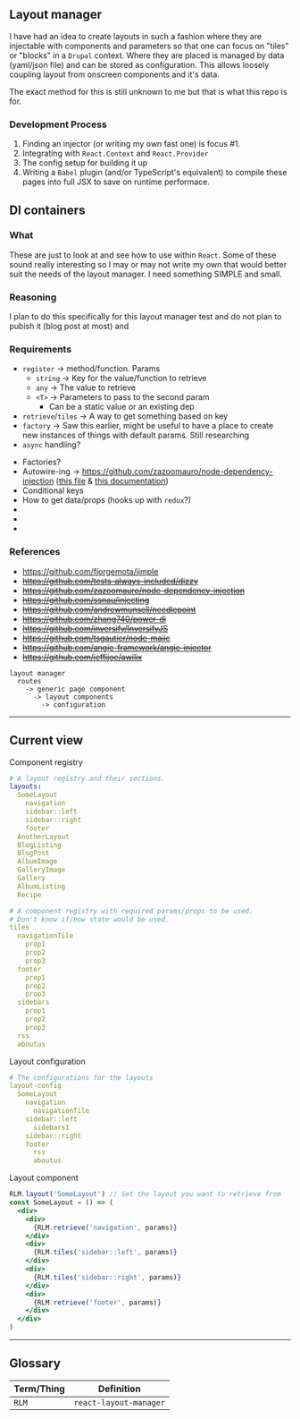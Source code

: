 ## Layout manager
I have had an idea to create layouts in such a fashion where they are injectable with components and parameters so that one can focus on "tiles" or "blocks" in a `Drupal` context. Where they are placed is managed by data (yaml/json file) and can be stored as configuration. This allows loosely coupling layout from onscreen components and it's data.

The exact method for this is still unknown to me but that is what this repo is for.

### Development Process
1. Finding an injector (or writing my own fast one) is focus #1.
1. Integrating with `React.Context` and `React.Provider`
1. The config setup for building it up
1. Writing a `Babel` plugin (and/or TypeScript's equivalent) to compile these pages into full JSX to save on runtime performace.

## DI containers
### What
These are just to look at and see how to use within `React`. Some of these sound really interesting so I may or may not write my own that would better suit the needs of the layout manager. I need something SIMPLE and small.

### Reasoning
I plan to do this specifically for this layout manager test and do not plan to pubish it (blog post at most) and 

### Requirements
* `register` →  method/function. Params
  * `string` → Key for the value/function to retrieve
  * `any` → The value to retrieve
  * `<T>` → Parameters to pass to the second param
    * Can be a static value or an existing dep
* `retrieve`/`tiles` → A way to get something based on key
* `factory` → Saw this earlier, might be useful to have a place to create new instances of things with default params. Still researching
* `async` handling?
- Factories?
- Autowire-ing → https://github.com/zazoomauro/node-dependency-injection ([this file](https://github.com/zazoomauro/node-dependency-injection/blob/master/lib/Autowire.js) & [this documentation](https://github.com/zazoomauro/node-dependency-injection/wiki/Autowire))
- Conditional keys
- How to get data/props (hooks up with `redux`?)
- 
- 
- 


### References
* https://github.com/fjorgemota/jimple
* ~~https://github.com/tests-always-included/dizzy~~
* ~~https://github.com/zazoomauro/node-dependency-injection~~
* ~~https://github.com/ssnau/injecting~~
* ~~https://github.com/andrewmunsell/needlepoint~~
* ~~https://github.com/zhang740/power-di~~
* ~~https://github.com/inversify/InversifyJS~~
* ~~https://github.com/tsgautier/node-majic~~
* ~~https://github.com/angie-framework/angie-injector~~
* ~~https://github.com/jeffijoe/awilix~~

```
layout manager
  routes
    -> generic page component
      -> layout components
        -> configuration
```

---
## Current view
Component registry
```yml
# A layout registry and their sections.
layouts:
  SomeLayout
    navigation
    sidebar::left
    sidebar::right
    footer
  AnotherLayout
  BlogListing
  BlogPost
  AlbumImage
  GalleryImage
  Gallery
  AlbumListing
  Recipe

# A component registry with required params/props to be used. 
# Don't know if/how state would be used.
tiles
  navigationTile
    prop1
    prop2
    prop3
  footer
    prop1
    prop2
    prop3
  sidebars
    prop1
    prop2
    prop3
  rss
  aboutus
```

Layout configuration
```yml
# The configurations for the layouts
layout-config
  SomeLayout
    navigation
      navigationTile
    sidebar::left
      sidebars1
    sidebar::right
    footer
      rss
      aboutus
```

Layout component
```jsx
RLM.layout('SomeLayout') // Set the layout you want to retrieve from
const SomeLayout = () => (
  <div>
    <div>
      {RLM.retrieve('navigation', params)}
    </div>
    <div>
      {RLM.tiles('sidebar::left', params)}
    </div>
    <div>
      {RLM.tiles('sidebar::right', params)}
    </div>
    <div>
      {RLM.retrieve('footer', params)}
    </div>
  </div>
)
```

---
## Glossary
| Term/Thing | Definition |
|---|---|
| `RLM` | `react-layout-manager` |